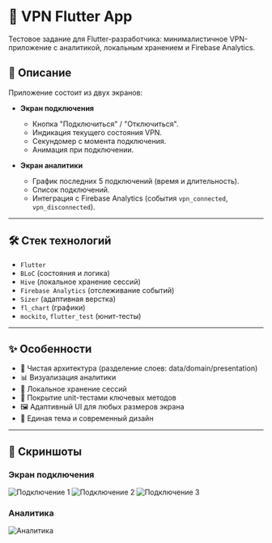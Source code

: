 # 🚀 VPN Flutter App

Тестовое задание для Flutter-разработчика: минималистичное VPN-приложение с аналитикой, локальным хранением и Firebase Analytics.

## 📱 Описание

Приложение состоит из двух экранов:

- **Экран подключения**
  - Кнопка "Подключиться" / "Отключиться".
  - Индикация текущего состояния VPN.
  - Секундомер с момента подключения.
  - Анимация при подключении.

- **Экран аналитики**
  - График последних 5 подключений (время и длительность).
  - Список подключений.
  - Интеграция с Firebase Analytics (события `vpn_connected`, `vpn_disconnected`).

---

## 🛠️ Стек технологий

- `Flutter`
- `BLoC` (состояния и логика)
- `Hive` (локальное хранение сессий)
- `Firebase Analytics` (отслеживание событий)
- `Sizer` (адаптивная верстка)
- `fl_chart` (графики)
- `mockito`, `flutter_test` (юнит-тесты)

---

## ✨ Особенности

- 🧱 Чистая архитектура (разделение слоев: data/domain/presentation)
- 📊 Визуализация аналитики
- 💾 Локальное хранение сессий
- 🧪 Покрытие unit-тестами ключевых методов
- 🖼️ Адаптивный UI для любых размеров экрана
- 🎨 Единая тема и современный дизайн

---


## 📸 Скриншоты

### Экран подключения

![Подключение 1](assets/screenshots/s1.png)
![Подключение 2](assets/screenshots/s2.png)
![Подключение 3](assets/screenshots/s3.png)

### Аналитика

![Аналитика](assets/screenshots/s4.png)
